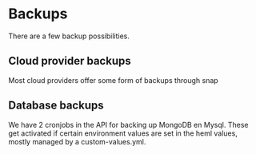 # Backups

There are a few backup possibilities. 



## Cloud provider backups

Most cloud providers offer some form of backups through snap



## Database backups

We have 2 cronjobs in the API for backing up MongoDB en Mysql. These get activated if certain environment values are set in the heml values, mostly managed by a custom-values.yml.















